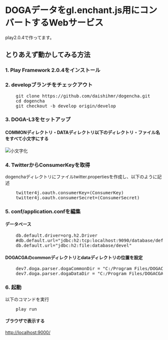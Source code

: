 # DOGAデータをgl.enchant.js用にコンバートするWebサービス

play2.0.4で作ってます。

## とりあえず動かしてみる方法

### 1. Play Framework 2.0.4をインストール

### 2. developブランチをチェックアウト
<pre>
    git clone https://github.com/daishihmr/dogencha.git
    cd dogencha
    git checkout -b develop origin/develop
</pre>

### 3. DOGA-L3をセットアップ
#### COMMONディレクトリ・DATAディレクトリ以下のディレクトリ・ファイル名をすべて小文字にする

![小文字化](http://cloud.github.com/downloads/daishihmr/dogencha/tolowercase.png)

### 4. TwitterからConsumerKeyを取得
dogenchaディレクトリにファイルtwitter.propertiesを作成し、以下のように記述
<pre>
    twitter4j.oauth.consumerKey=(ConsumerKey)
    twitter4j.oauth.consumerSecret=(ConsumerSecret)
</pre>

### 5. conf/application.confを編集
#### データベース
<pre>
    db.default.driver=org.h2.Driver
    #db.default.url="jdbc:h2:tcp:localhost:9090/database/default"
    db.default.url="jdbc:h2:file:database/devel"
</pre>
#### DOGACGAのcommonディレクトリとdataディレクトリの位置を設定
<pre>
    dev7.doga.parser.dogaCommonDir = "C:/Program Files/DOGACGA/common"
    dev7.doga.parser.dogaDataDir = "C:/Program Files/DOGACGA/data"
</pre>

### 6. 起動
以下のコマンドを実行
<pre>
    play run
</pre>

#### ブラウザで表示する
<http://localhost:9000/>
